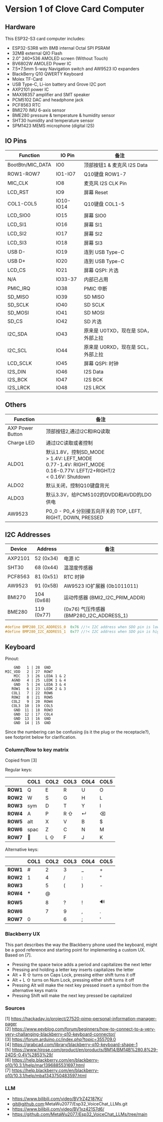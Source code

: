 # Version 1 of Clove Card Computer

## Hardware

This ESP32-S3 card computer includes:

* ESP32-S3R8 with 8MB internal Octal SPI PSRAM
* 32MB external QIO Flash
* 2.0" 240*536 AMOLED screen (Without Touch)
* BV6802W AMOLED Power IC
* 7.5*7.5mm 5-way Navigation switch and AW9523 IO expanders
* BlackBerry Q10 QWERTY Keyboard
* Molex TF-Card
* USB Type-C, Li-ion battery and Grove I2C port
* AXP2101 power IC
* MAX98357 amplifier and SMT speaker
* PCM5102 DAC and headphone jack
* PCF8563 RTC
* BMI270 IMU 6-axis sensor
* BME280 pressure & temperature & humidity sensor
* SHT30 humidity and temperature sensor
* SPM1423 MEMS microphone (digital I2S)


## IO Pins


| Function | IO Pin | 备注 |
| -- | -- | -- |
| BootBtn/MIC_DATA | IO0 | 顶部按钮1 & 麦克风 I2S Data |
| ROW1-ROW7 | IO1-IO7 | Q10键盘 ROW1-7 |
| MIC_CLK | IO8 | 麦克风 I2S CLK Pin |
| LCD_RST | IO9 | 屏幕 Reset |
| COL1-COL5 | IO10-IO14 | Q10键盘 COL1-5 |
| LCD_SIO0 | IO15 | 屏幕 SIO0 |
| LCD_SI1  | IO16 | 屏幕 SI1 |
| LCD_SI2  | IO17 | 屏幕 SI2 |
| LCD_SI3  | IO18 | 屏幕 SI3 |
| USB D- | IO19 | 连到 USB Type-C |
| USB D+ | IO20 | 连到 USB Type-C |
| LCD_CS | IO21 | 屏幕 QSPI: 片选 |
| N/A | IO33-37 | 内部已占用 |
| PMIC_IRQ | IO38 | PMIC 中断 |
| SD_MISO | IO39 | SD MISO |
| SD_SCLK | IO40 | SD SCLK |
| SD_MOSI | IO41 | SD MOSI |
| SD_CS   | IO42 | SD 片选 |
| I2C_SDA | IO43 | 原来是 U0TXD，现在是 SDA，外部上拉 |
| I2C_SCL | IO44 | 原来是 U0RXD，现在是 SCL，外部上拉 |
| LCD_SCLK| IO45 | 屏幕 QSPI: 时钟 |
| I2S_DIN | IO46 | I2S Data |
| I2S_BCK | IO47 | I2S BCK  |
| I2S_LRCK| IO48 | I2S LRCK |

## Others


| Function | 备注 |
| -- | -- |
| AXP Power Button | 顶部按钮2,通过I2C和IRQ读取 |
| Charge LED | 通过I2C读取或者控制 |
| ALDO1 | 默认1.8V，控制SD_MODE<br> > 1.4V: LEFT_MODE<br>0.77-1.4V: RIGHT_MODE<br>0.16-0.77V: LEFT/2+RIGHT/2<br>< 0.16V: Shutdown |
| ALDO2 | 默认关闭，控制Q10键盘背光 |
| ALDO3 | 默认3.3V，给PCM5102的DVDD和AVDD的LDO供电 |
| AW9523 | P0_0 - P0_4 分别接五向开关的 TOP, LEFT, RIGHT, DOWN, PRESSED |

## I2C Addresses


| Device | Address | 备注 |
| -- | -- | -- |
| AXP2101 | 52 (0x34)  | 电源 IC |
| SHT30   | 68 (0x44)  | 温湿度传感器 |
| PCF8563 | 81 (0x51)  | RTC 时钟 |
| AW9523  | 91 (0x5B)  | AW9523 IO扩展器 (0b1011011) |
| BMI270  | 104 (0x68) |  运动传感器 (BMI2_I2C_PRIM_ADDR) |
| BME280  | 119 (0x77) | (0x76) 气压传感器 (BMP280_I2C_ADDRESS_1) |

```C
#define BMP280_I2C_ADDRESS_0  0x76 //!< I2C address when SDO pin is low
#define BMP280_I2C_ADDRESS_1  0x77 //!< I2C address when SDO pin is high
```

## Keyboard


Pinout:
```
    GND   1 | 28  GND
MIC_VDD   2 | 27  ROW7
    MIC   3 | 26  LEDA 1 & 2
   AGND   4 | 25  LEDK 1 & 4
    GND   5 | 24  LEDA 3 & 4
   ROW1   6 | 23  LEDK 2 & 3
   COL1   7 | 22  ROW6
   ROW2   8 | 21  ROW5
   COL2   9 | 20  ROW4
   COL3  10 | 19  COL5
    GND  11 | 18  ROW3
    GND  12 | 17  COL4
    GND  13 | 16  GND
    GND  14 | 15  GND
```

Since the numbering can be confusing (is it the plug or the receptacle?), see footprint below for clarification.


### Column/Row to key matrix

Copied from [3]

Regular keys:

|          | COL1 | COL2 | COL3 | COL4 | COL5 | 
|----------|------|------|------|------|------| 
| **ROW1** | Q    | E    | R    | U    | O    |
| **ROW2** | W    | S    | G    | H    | L    |
| **ROW3** | sym  | D    | T    | Y    | I    |
| **ROW4** | A    | P    | R ⇧  | ↵    | ⌫   |
| **ROW5** | alt  | X    | V    | B    | $    |
| **ROW6** | spac | Z    | C    | N    | M    |
| **ROW7** | 🎤   | L ⇧  | F    | J    | K    |

Alternative keys:

|          | COL1 | COL2 | COL3 | COL4 | COL5 |
|----------|------|------|------|------|------|
| **ROW1** |   #  |   2  |   3  |   _  |   +  |
| **ROW2** |   1  |   4  |   /  |   :  |   "  |
| **ROW3** |      |   5  |   (  |   )  |   -  |
| **ROW4** |   *  |   @  |      |      |      |
| **ROW5** |      |   8  |   ?  |   !  |  🔊  |
| **ROW6** |      |   7  |   9  |   ,  |   .  |
| **ROW7** |   0  |      |   6  |   ;  |   '  |

### Blackberry UX

This part describes the way the Blackberry phone used the keyboard, might be a good reference and starting point for implementing a custom UX. Based on [7].

- Pressing the space twice adds a period and capitalizes the next letter
- Pressing and holding a letter key inserts capitalizes the letter
- Alt + R ⇧ turns on Caps Lock, pressing either shift turns it off
- Alt + L ⇧ turns on Num Lock, pressing either shift turns it off
- Pressing Alt will make the next key pressed insert a symbol from the alternative keys matrix
- Pressing Shift will make the next key pressed be capitalized


### Sources

[1] https://hackaday.io/project/27520-pimp-personal-information-manager-pager  
[2] https://www.eevblog.com/forum/beginners/how-to-connect-to-a-very-very-challanging-blackberry-q10-keyboard-connector/  
[3] https://forum.arduino.cc/index.php?topic=355709.0  
[4] https://grabcad.com/library/blackberry-q10-keyboard-shape-1  
[5] https://www.hirose.com/product/en/products/BM14/BM14B%280.8%29-24DS-0.4V%2853%29/  
[6] https://help.blackberry.com/en/blackberry-q10/10.3.1/help/mar1396885531697.html  
[7] https://help.blackberry.com/en/blackberry-q10/10.3.1/help/mba1343750483597.html   

### LLM
* https://www.bilibili.com/video/BV1rZ42187Ki/
* git@github.com:MetaWu2077/Esp32_VoiceChat_LLMs.git
* https://www.bilibili.com/video/BV1xz421S7d6/
* https://github.com/MetaWu2077/Esp32_VoiceChat_LLMs/tree/main
